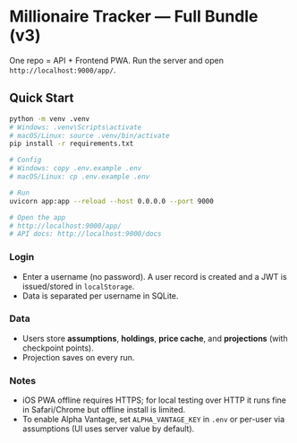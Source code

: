 # Millionaire Tracker — Full Bundle (v3)

One repo = API + Frontend PWA. Run the server and open `http://localhost:9000/app/`.

## Quick Start

```bash
python -m venv .venv
# Windows: .venv\Scripts\activate
# macOS/Linux: source .venv/bin/activate
pip install -r requirements.txt

# Config
# Windows: copy .env.example .env
# macOS/Linux: cp .env.example .env

# Run
uvicorn app:app --reload --host 0.0.0.0 --port 9000

# Open the app
# http://localhost:9000/app/
# API docs: http://localhost:9000/docs
```

### Login
- Enter a username (no password). A user record is created and a JWT is issued/stored in `localStorage`.
- Data is separated per username in SQLite.

### Data
- Users store **assumptions**, **holdings**, **price cache**, and **projections** (with checkpoint points).
- Projection saves on every run.

### Notes
- iOS PWA offline requires HTTPS; for local testing over HTTP it runs fine in Safari/Chrome but offline install is limited.
- To enable Alpha Vantage, set `ALPHA_VANTAGE_KEY` in `.env` or per-user via assumptions (UI uses server value by default).
